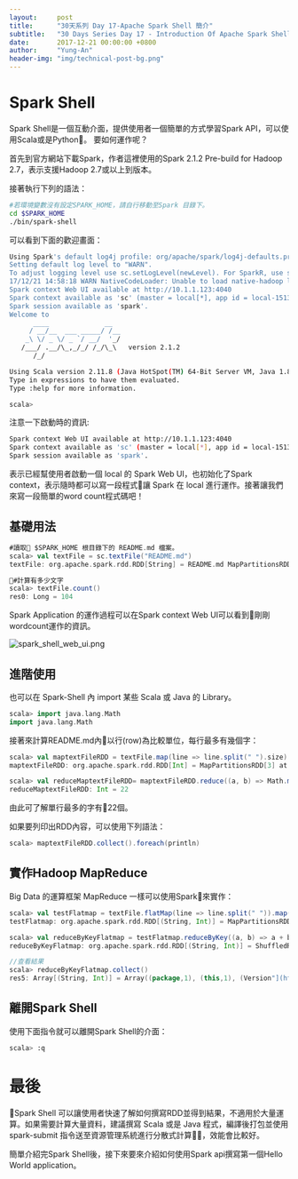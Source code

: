 ```yaml
---
layout:     post
title:      "30天系列 Day 17-Apache Spark Shell 簡介"
subtitle:   "30 Days Series Day 17 - Introduction Of Apache Spark Shell"
date:       2017-12-21 00:00:00 +0800
author:     "Yung-An"
header-img: "img/technical-post-bg.png"
---
```


# Spark Shell

Spark Shell是一個互動介面，提供使用者一個簡單的方式學習Spark API，可以使用Scala或是Python。
要如何運作呢？

首先到官方網站下載Spark，作者這裡使用的Spark 2.1.2 Pre-build for Hadoop 2.7，表示支援Hadoop 2.7或以上到版本。

接著執行下列的語法：

```bash
#若環境變數沒有設定SPARK_HOME，請自行移動至Spark 目錄下。
cd $SPARK_HOME
./bin/spark-shell
```

可以看到下面的歡迎畫面：

```bash
Using Spark's default log4j profile: org/apache/spark/log4j-defaults.properties
Setting default log level to "WARN".
To adjust logging level use sc.setLogLevel(newLevel). For SparkR, use setLogLevel(newLevel).
17/12/21 14:58:18 WARN NativeCodeLoader: Unable to load native-hadoop library for your platform... using builtin-java classes where applicable
Spark context Web UI available at http://10.1.1.123:4040
Spark context available as 'sc' (master = local[*], app id = local-1513839499523).
Spark session available as 'spark'.
Welcome to
      ____              __
     / __/__  ___ _____/ /__
    _\ \/ _ \/ _ `/ __/  '_/
   /___/ .__/\_,_/_/ /_/\_\   version 2.1.2
      /_/

Using Scala version 2.11.8 (Java HotSpot(TM) 64-Bit Server VM, Java 1.8.0_112)
Type in expressions to have them evaluated.
Type :help for more information.

scala>
```

注意一下啟動時的資訊:

```bash
Spark context Web UI available at http://10.1.1.123:4040
Spark context available as 'sc' (master = local[*], app id = local-1513839499523).
Spark session available as 'spark'.
```

表示已經幫使用者啟動一個 local 的 Spark Web UI，也初始化了Spark context，表示隨時都可以寫一段程式讓 Spark 在 local 進行運作。接著讓我們來寫一段簡單的word count程式碼吧！

## 基礎用法

```scala
#讀取 $SPARK_HOME 根目錄下的 README.md 檔案。
scala> val textFile = sc.textFile("README.md")
textFile: org.apache.spark.rdd.RDD[String] = README.md MapPartitionsRDD[1] at textFile at <console>:24

#計算有多少文字
scala> textFile.count()
res0: Long = 104
```

Spark Application 的運作過程可以在Spark context Web UI可以看到剛剛wordcount運作的資訊。

![spark_shell_web_ui.png](https://raw.githubusercontent.com/mathsigit/blog_page/gh-pages/img/30_days/spark_shell_web_ui.png)

## 進階使用

也可以在 Spark-Shell 內 import 某些 Scala 或 Java 的 Library。

```scala
scala> import java.lang.Math
import java.lang.Math
```

接著來計算README.md內以行(row)為比較單位，每行最多有幾個字：

```scala
scala> val maptextFileRDD = textFile.map(line => line.split(" ").size)
maptextFileRDD: org.apache.spark.rdd.RDD[Int] = MapPartitionsRDD[3] at map at <console>:27

scala> val reduceMaptextFileRDD= maptextFileRDD.reduce((a, b) => Math.max(a, b))
reduceMaptextFileRDD: Int = 22
```

由此可了解單行最多的字有22個。

如果要列印出RDD內容，可以使用下列語法：

```scala
scala> maptextFileRDD.collect().foreach(println)
```

## 實作Hadoop MapReduce

Big Data 的運算框架 MapReduce 一樣可以使用Spark來實作：

```scala
scala> val testFlatmap = textFile.flatMap(line => line.split(" ")).map(word => (word, 1))
testFlatmap: org.apache.spark.rdd.RDD[(String, Int)] = MapPartitionsRDD[8] at map at <console>:27

scala> val reduceByKeyFlatmap = testFlatmap.reduceByKey((a, b) => a + b)
reduceByKeyFlatmap: org.apache.spark.rdd.RDD[(String, Int)] = ShuffledRDD[11] at reduceByKey at <console>:29

//查看結果
scala> reduceByKeyFlatmap.collect()
res5: Array[(String, Int)] = Array((package,1), (this,1), (Version"](http://spark.apache.org/docs/latest/building-spark.html#specifying-the-hadoop-version),1), (Because,1), (Python,2), (page](http://spark.apache.org/documentation.html).,1), (cluster.,1), (its,1), ([run,1), (general,3), (have,1), (pre-built,1), (YARN,,1), ([http://spark.apache.org/developer-tools.html](the,1), (changed,1), (locally,2), (sc.parallelize(1,1), (only,1), (locally.,1), (several,1), (This,2), (basic,1), (Configuration,1), (learning,,1), (documentation,3), (first,1), (graph,1), (Hive,2), (info,1), (["Specifying,1), ("yarn",1), ([params]`.,1), ([project,1), (prefer,1), (SparkPi,2), (<http://spark.apache.org/>,1), (engine,1), (version,1), (file,1), (documentation,,1), (MASTER,1), (example,3), (["Parallel,1), (are...
```

## 離開Spark Shell

使用下面指令就可以離開Spark Shell的介面：

```bash
scala> :q
```

# 最後

Spark Shell 可以讓使用者快速了解如何撰寫RDD並得到結果，不適用於大量運算。如果需要計算大量資料，建議撰寫 Scala 或是 Java 程式，編譯後打包並使用spark-submit 指令送至資源管理系統進行分散式計算，效能會比較好。

簡單介紹完Spark Shell後，接下來要來介紹如何使用Spark api撰寫第一個Hello World application。